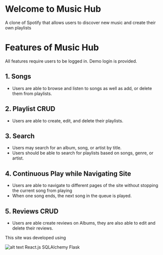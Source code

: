 # Welcome to Music Hub

A clone of Spotify that allows users to discover new music and create their own playlists

# Features of Music Hub

All features require users to be logged in. Demo login is provided.

## 1. Songs 
* Users are able to browse and listen to songs as well as add, or delete them from playlists. 

## 2. Playlist CRUD
* Users are able to create, edit, and delete their playlists. 

## 3. Search 
* Users may search for an album, song, or artist by title.
* Users should be able to search for playlists based on songs, genre, or artist.

## 4. Continuous Play while Navigating Site
* Users are able to navigate to different pages of the site without stopping the current song from playing
* When one song ends, the next song in the queue is played.
 
## 5. Reviews CRUD
* Users are able create reviews on Albums, they are also able to edit and delete their reviews.

This site was developed using 

![alt text](https://camo.githubusercontent.com/a194f5f466da233b84ca5728247f6bc3c338d2d7b80041784dd81e1a6dbc8afd/68747470733a2f2f696d672e736869656c64732e696f2f62616467652f2d507974686f6e2d3337373641423f7374796c653d666c61742d737175617265266c6f676f3d507974686f6e266c6f676f436f6c6f723d776869746526)
React.js
SQLAlchemy
Flask




